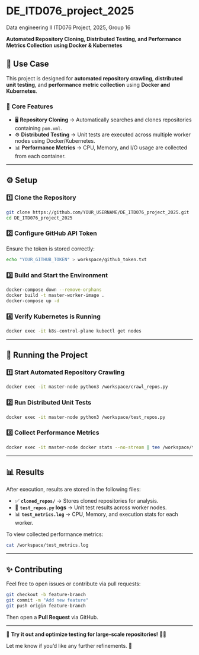 # DE_ITD076_project_2025
Data engineering II ITD076 Project, 2025, Group 16

**Automated Repository Cloning, Distributed Testing, and Performance Metrics Collection using Docker & Kubernetes**

## 📌 **Use Case**
This project is designed for **automated repository crawling**, **distributed unit testing**, and **performance metric collection** using **Docker and Kubernetes**.

### 🔹 **Core Features**
- 🖥️ **Repository Cloning** → Automatically searches and clones repositories containing `pom.xml`.
- ⚙️ **Distributed Testing** → Unit tests are executed across multiple worker nodes using Docker/Kubernetes.
- 📊 **Performance Metrics** → CPU, Memory, and I/O usage are collected from each container.

---

## ⚙️ **Setup**
### **1️⃣ Clone the Repository**
```bash
git clone https://github.com/YOUR_USERNAME/DE_ITD076_project_2025.git
cd DE_ITD076_project_2025
```
### **2️⃣ Configure GitHub API Token**
Ensure the token is stored correctly:
```bash
echo "YOUR_GITHUB_TOKEN" > workspace/github_token.txt
```
### **3️⃣ Build and Start the Environment**
```bash
docker-compose down --remove-orphans
docker build -t master-worker-image .
docker-compose up -d
```
### **4️⃣ Verify Kubernetes is Running**
```bash
docker exec -it k8s-control-plane kubectl get nodes
```

---

## 🚀 **Running the Project**
### **1️⃣ Start Automated Repository Crawling**
```bash
docker exec -it master-node python3 /workspace/crawl_repos.py
```
### **2️⃣ Run Distributed Unit Tests**
```bash
docker exec -it master-node python3 /workspace/test_repos.py
```
### **3️⃣ Collect Performance Metrics**
```bash
docker exec -it master-node docker stats --no-stream | tee /workspace/test_metrics.log
```

---

## 📊 **Results**
After execution, results are stored in the following files:
- ✅ **`cloned_repos/`** → Stores cloned repositories for analysis.
- 📜 **`test_repos.py` logs** → Unit test results across worker nodes.
- 📊 **`test_metrics.log`** → CPU, Memory, and execution stats for each worker.

To view collected performance metrics:
```bash
cat /workspace/test_metrics.log
```

---

## ✨ **Contributing**
Feel free to open issues or contribute via pull requests:
```bash
git checkout -b feature-branch
git commit -m "Add new feature"
git push origin feature-branch
```
Then open a **Pull Request** via GitHub.

---

🚀 **Try it out and optimize testing for large-scale repositories!** 🔧🔥  

Let me know if you’d like any further refinements. 🚀  
